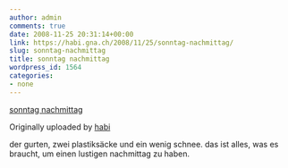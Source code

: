 ```yaml
---
author: admin
comments: true
date: 2008-11-25 20:31:14+00:00
link: https://habi.gna.ch/2008/11/25/sonntag-nachmittag/
slug: sonntag-nachmittag
title: sonntag nachmittag
wordpress_id: 1564
categories:
- none
---
```




  


[sonntag nachmittag](http://www.flickr.com/photos/habi/3059708122/)
  

Originally uploaded by [habi](http://www.flickr.com/people/habi/)




der gurten, zwei plastiksäcke und ein wenig schnee. das ist alles, was es braucht, um einen lustigen nachmittag zu haben.
  

